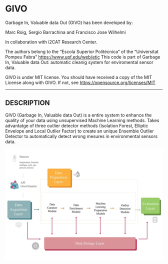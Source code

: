# GIVO
Garbage In, Valuable data Out (GIVO) has been developed by:

Marc Roig, Sergio Barrachina and Francisco Jose Wilhelmi

In collaboration with i2CAT Research Center.

The authors belong to the “Escola Superior Politécnica” of the
“Universitat Pompeu Fabra” https://www.upf.edu/web/etic
This code is part of Garbage In, Valuable data Out: automatic cleanig system for enviromental sensor data.

GIVO is under MIT license. You should have received a copy of the MIT License along with
GIVO. If not, see https://opensource.org/licenses/MIT

---------------------------------------------------------------

## DESCRIPTION

GIVO (Garbage In, Valuable data Out) is a entire system to enhance the quality of your data using unsupervised Machine Learning methods. Takes advantatge of three outlier detector methods (Isolation Forest, Elliptic Envelope and Local Outlier Factor) to create an unique Ensemble Outlier Detector to automatically detect wrong mesures in environmental sensors data. 

![givo-layers.jpg](givo-layers.jpg)
